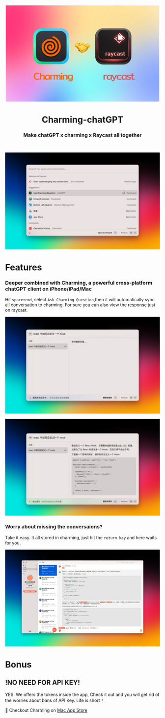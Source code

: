 <p align="center">
<img width=500 src="metadata/ho512.jpg">
</p>
<h1 align="center">Charming-chatGPT</h1>

<h3 align="center">
Make chatGPT x charming x Raycast all together
</h3>
<p align="center">
<a title="Install chatgpt Raycast Extension" href="https://www.raycast.com/trizone/charming-chatgpt"><img src="metadata/512.png" style="height: 300px;" alt="" height="300"></a>
</p>

![Conversation View](metadata/ho1.jpg)

# Features

### Deeper combined with Charming, a powerful cross-platform chatGPT client on iPhone/iPad/Mac

Hit `space+cmd`, select `Ask Charming Question`,then it will automatically sync all conversation to charming. For sure you can also view the response just on raycast.

![Ask anything](metadata/ho2.jpg)

![Custom model](metadata/ho3.jpg)

### Worry about missing the conversaions?

Take it easy. It all stored in charming, just hit the `return key` and here waits for you.

![Saving the answer](metadata/ho4.jpg)



# Bonus

## !NO NEED FOR API KEY!

YES. We offers the tokens inside the app, Check it out and you will get rid of the worries about bans of API Key. Life is short！

🎉 Checkout Charming on [Mac App Store](https://apps.apple.com/cn/app/charming-%E8%8E%AB%E6%96%AF/id6446066593)
